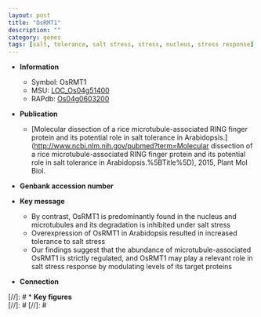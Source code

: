 ```yaml
---
layout: post
title: "OsRMT1"
description: ""
category: genes
tags: [salt, tolerance, salt stress, stress, nucleus, stress response]
---
```


* **Information**  
    + Symbol: OsRMT1  
    + MSU: [LOC_Os04g51400](http://rice.plantbiology.msu.edu/cgi-bin/ORF_infopage.cgi?orf=LOC_Os04g51400)  
    + RAPdb: [Os04g0603200](http://rapdb.dna.affrc.go.jp/viewer/gbrowse_details/irgsp1?name=Os04g0603200)  

* **Publication**  
    + [Molecular dissection of a rice microtubule-associated RING finger protein and its potential role in salt tolerance in Arabidopsis.](http://www.ncbi.nlm.nih.gov/pubmed?term=Molecular dissection of a rice microtubule-associated RING finger protein and its potential role in salt tolerance in Arabidopsis.%5BTitle%5D), 2015, Plant Mol Biol.

* **Genbank accession number**  

* **Key message**  
    + By contrast, OsRMT1 is predominantly found in the nucleus and microtubules and its degradation is inhibited under salt stress
    + Overexpression of OsRMT1 in Arabidopsis resulted in increased tolerance to salt stress
    + Our findings suggest that the abundance of microtubule-associated OsRMT1 is strictly regulated, and OsRMT1 may play a relevant role in salt stress response by modulating levels of its target proteins

* **Connection**  

[//]: # * **Key figures**  
[//]: # 
[//]: # 
